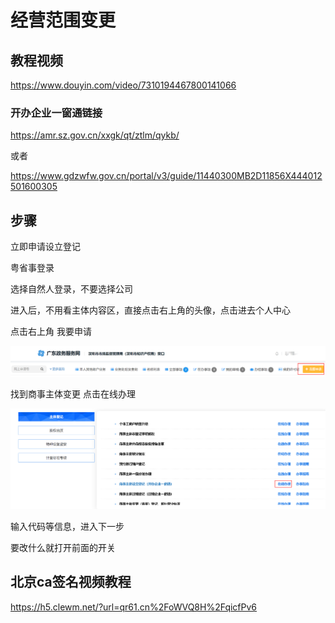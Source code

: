 # 经营范围变更



## 教程视频

https://www.douyin.com/video/7310194467800141066



### 开办企业一窗通链接

https://amr.sz.gov.cn/xxgk/qt/ztlm/qykb/

或者

https://www.gdzwfw.gov.cn/portal/v3/guide/11440300MB2D11856X444012501600305

## 步骤



立即申请设立登记

粤省事登录

选择自然人登录，不要选择公司

进入后，不用看主体内容区，直接点击右上角的头像，点击进去个人中心

点击右上角 我要申请

![image-20240325120155889](https://raw.githubusercontent.com/xxxsjan/pic-bed/main/image-20240325120155889.png)

找到商事主体变更 点击在线办理

![image-20240325120224263](https://raw.githubusercontent.com/xxxsjan/pic-bed/main/image-20240325120224263.png)



输入代码等信息，进入下一步

要改什么就打开前面的开关

## 北京ca签名视频教程

https://h5.clewm.net/?url=qr61.cn%2FoWVQ8H%2FqicfPv6




